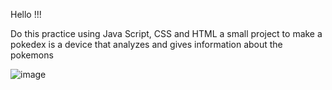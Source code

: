 Hello !!!

Do this practice using Java Script, CSS and HTML a small project to make a pokedex is a device that analyzes and gives information about the pokemons

![image](https://user-images.githubusercontent.com/46494068/163294899-1ffb227f-f664-4d6c-b7bc-cbd607b5f8e5.png)

